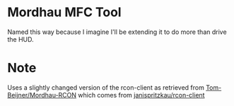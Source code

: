# Mordhau MFC Tool
Named this way because I imagine I'll be extending it to do more than drive the HUD.

# Note
Uses a slightly changed version of the rcon-client as retrieved from [Tom-Beijner/Mordhau-RCON](https://github.com/Tom-Beijner/Mordhau-RCON) which comes from [janispritzkau/rcon-client](https://github.com/janispritzkau/rcon-client)
